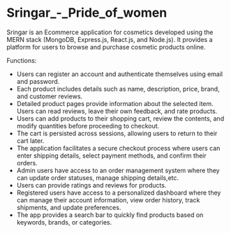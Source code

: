# Sringar_-_Pride_of_women

Sringar is an Ecommerce application for cosmetics developed using the MERN stack (MongoDB, Express.js, React.js, and Node.js). 
It provides a platform for users to browse and purchase cosmetic products online.

Functions:

* Users can register an account and authenticate themselves using email and password.
* Each product includes details such as name, description, price, brand, and customer reviews.
* Detailed product pages provide information about the selected item. Users can read reviews, leave their own feedback, and rate products.
* Users can add products to their shopping cart, review the contents, and modify quantities before proceeding to checkout. 
* The cart is persisted across sessions, allowing users to return to their cart later.
* The application facilitates a secure checkout process where users can enter shipping details, select payment methods, and confirm their orders.
* Admin users have access to an order management system where they can update order statuses, manage shipping details,etc.
* Users can provide ratings and reviews for products.
* Registered users have access to a personalized dashboard where they can manage their account information, view order history, track shipments, and update preferences.
* The app provides a search bar to quickly find products based on keywords, brands, or categories. 
